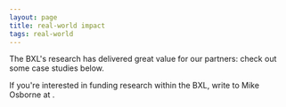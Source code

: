 ```yaml
---
layout: page
title: real-world impact
tags: real-world
---
```


The BXL's research has delivered great value for our partners: check out some case studies below.

If you're interested in funding research within the BXL, write to Mike Osborne at <script language="JavaScript">
<!--
document.write('<a href="mailto:' + 'mosb' + '@' + 'robots.ox.ac.uk' + '">');
document.write('mosb' + '@' + 'robots.ox.ac.uk' + '</a>');
//-->
</script>.




